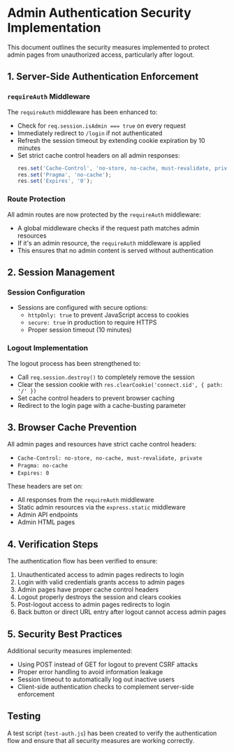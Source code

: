 # Admin Authentication Security Implementation

This document outlines the security measures implemented to protect admin pages from unauthorized access, particularly after logout.

## 1. Server-Side Authentication Enforcement

### `requireAuth` Middleware

The `requireAuth` middleware has been enhanced to:

- Check for `req.session.isAdmin === true` on every request
- Immediately redirect to `/login` if not authenticated
- Refresh the session timeout by extending cookie expiration by 10 minutes
- Set strict cache control headers on all admin responses:
  ```js
  res.set('Cache-Control', 'no-store, no-cache, must-revalidate, private');
  res.set('Pragma', 'no-cache');
  res.set('Expires', '0');
  ```

### Route Protection

All admin routes are now protected by the `requireAuth` middleware:

- A global middleware checks if the request path matches admin resources
- If it's an admin resource, the `requireAuth` middleware is applied
- This ensures that no admin content is served without authentication

## 2. Session Management

### Session Configuration

- Sessions are configured with secure options:
  - `httpOnly: true` to prevent JavaScript access to cookies
  - `secure: true` in production to require HTTPS
  - Proper session timeout (10 minutes)

### Logout Implementation

The logout process has been strengthened to:

- Call `req.session.destroy()` to completely remove the session
- Clear the session cookie with `res.clearCookie('connect.sid', { path: '/' })`
- Set cache control headers to prevent browser caching
- Redirect to the login page with a cache-busting parameter

## 3. Browser Cache Prevention

All admin pages and resources have strict cache control headers:

- `Cache-Control: no-store, no-cache, must-revalidate, private`
- `Pragma: no-cache`
- `Expires: 0`

These headers are set on:
- All responses from the `requireAuth` middleware
- Static admin resources via the `express.static` middleware
- Admin API endpoints
- Admin HTML pages

## 4. Verification Steps

The authentication flow has been verified to ensure:

1. Unauthenticated access to admin pages redirects to login
2. Login with valid credentials grants access to admin pages
3. Admin pages have proper cache control headers
4. Logout properly destroys the session and clears cookies
5. Post-logout access to admin pages redirects to login
6. Back button or direct URL entry after logout cannot access admin pages

## 5. Security Best Practices

Additional security measures implemented:

- Using POST instead of GET for logout to prevent CSRF attacks
- Proper error handling to avoid information leakage
- Session timeout to automatically log out inactive users
- Client-side authentication checks to complement server-side enforcement

## Testing

A test script (`test-auth.js`) has been created to verify the authentication flow and ensure that all security measures are working correctly.